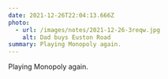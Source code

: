 ```yaml
---
date: 2021-12-26T22:04:13.666Z
photo:
  - url: /images/notes/2021-12-26-3reqw.jpg
    alt: Dad buys Euston Road
summary: Playing Monopoly again.
---
```

Playing Monopoly again. 

